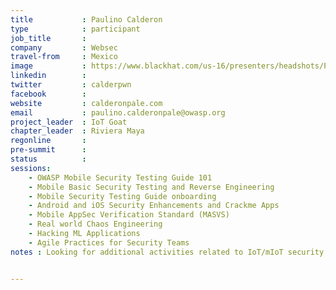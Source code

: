 ```yaml
---
title           : Paulino Calderon
type            : participant
job_title       :
company         : Websec
travel-from     : Mexico
image           : https://www.blackhat.com/us-16/presenters/headshots/Paulino-Calderon.jpg
linkedin        :
twitter         : calderpwn
facebook        :
website         : calderonpale.com
email           : paulino.calderonpale@owasp.org
project_leader  : IoT Goat
chapter_leader  : Riviera Maya
regonline       :
pre-summit      :
status          : 
sessions:
    - OWASP Mobile Security Testing Guide 101
    - Mobile Basic Security Testing and Reverse Engineering
    - Mobile Security Testing Guide onboarding
    - Android and iOS Security Enhancements and Crackme Apps
    - Mobile AppSec Verification Standard (MASVS)
    - Real world Chaos Engineering
    - Hacking ML Applications
    - Agile Practices for Security Teams
notes : Looking for additional activities related to IoT/mIoT security!


---
```




